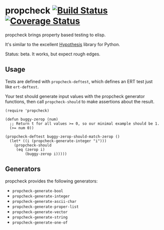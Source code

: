 # propcheck [![Build Status](https://travis-ci.org/Wilfred/propcheck.svg?branch=master)](https://travis-ci.org/Wilfred/propcheck) [![Coverage Status](https://coveralls.io/repos/github/Wilfred/propcheck/badge.svg?branch=master)](https://coveralls.io/github/Wilfred/propcheck?branch=master)

propcheck brings property based testing to elisp.

It's similar to the excellent [Hypothesis](https://hypothesis.works/)
library for Python.

Status: beta. It works, but expect rough edges.

## Usage

Tests are defined with `propcheck-deftest`, which defines an ERT test
just like `ert-deftest`.

Your test should generate input values with the propcheck generator
functions, then call `propcheck-should` to make assertions about the
result.

```emacs-lisp
(require 'propcheck)

(defun buggy-zerop (num)
  ;; Return t for all values >= 0, so our minimal example should be 1.
  (>= num 0))

(propcheck-deftest buggy-zerop-should-match-zerop ()
  (let* ((i (propcheck-generate-integer "i")))
    (propcheck-should
     (eq (zerop i)
         (buggy-zerop i)))))
```

## Generators

propcheck provides the following generators:

* `propcheck-generate-bool`
* `propcheck-generate-integer`
* `propcheck-generate-ascii-char`
* `propcheck-generate-proper-list`
* `propcheck-generate-vector`
* `propcheck-generate-string`
* `propcheck-generate-one-of`
